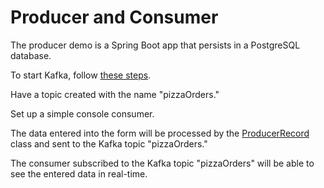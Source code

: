 # Producer and Consumer

The producer demo is a Spring Boot app that persists in a PostgreSQL database.

To start Kafka, follow [these steps](https://chuidiang.org/index.php?title=Instalaci%C3%B3n_de_Apache_Kafka).

Have a topic created with the name "pizzaOrders."

Set up a simple console consumer.

The data entered into the form will be processed by the [ProducerRecord](https://kafka.apache.org/23/javadoc/org/apache/kafka/clients/producer/ProducerRecord.html) class and sent to the Kafka topic "pizzaOrders."

The consumer subscribed to the Kafka topic "pizzaOrders" will be able to see the entered data in real-time.